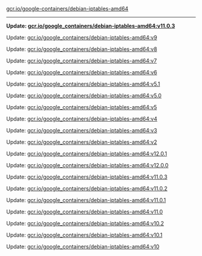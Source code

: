 [gcr.io/google-containers/debian-iptables-amd64](https://hub.docker.com/r/cruse/debian-iptables-amd64/tags/) 

----
**Update: [gcr.io/google_containers/debian-iptables-amd64:v11.0.3](https://hub.docker.com/r/cruse/debian-iptables-amd64/tags/)**

Update: [gcr.io/google_containers/debian-iptables-amd64:v9](https://hub.docker.com/r/cruse/debian-iptables-amd64/tags/)

Update: [gcr.io/google_containers/debian-iptables-amd64:v8](https://hub.docker.com/r/cruse/debian-iptables-amd64/tags/)

Update: [gcr.io/google_containers/debian-iptables-amd64:v7](https://hub.docker.com/r/cruse/debian-iptables-amd64/tags/)

Update: [gcr.io/google_containers/debian-iptables-amd64:v6](https://hub.docker.com/r/cruse/debian-iptables-amd64/tags/)

Update: [gcr.io/google_containers/debian-iptables-amd64:v5.1](https://hub.docker.com/r/cruse/debian-iptables-amd64/tags/)

Update: [gcr.io/google_containers/debian-iptables-amd64:v5.0](https://hub.docker.com/r/cruse/debian-iptables-amd64/tags/)

Update: [gcr.io/google_containers/debian-iptables-amd64:v5](https://hub.docker.com/r/cruse/debian-iptables-amd64/tags/)

Update: [gcr.io/google_containers/debian-iptables-amd64:v4](https://hub.docker.com/r/cruse/debian-iptables-amd64/tags/)

Update: [gcr.io/google_containers/debian-iptables-amd64:v3](https://hub.docker.com/r/cruse/debian-iptables-amd64/tags/)

Update: [gcr.io/google_containers/debian-iptables-amd64:v2](https://hub.docker.com/r/cruse/debian-iptables-amd64/tags/)

Update: [gcr.io/google_containers/debian-iptables-amd64:v12.0.1](https://hub.docker.com/r/cruse/debian-iptables-amd64/tags/)

Update: [gcr.io/google_containers/debian-iptables-amd64:v12.0.0](https://hub.docker.com/r/cruse/debian-iptables-amd64/tags/)

Update: [gcr.io/google_containers/debian-iptables-amd64:v11.0.3](https://hub.docker.com/r/cruse/debian-iptables-amd64/tags/)

Update: [gcr.io/google_containers/debian-iptables-amd64:v11.0.2](https://hub.docker.com/r/cruse/debian-iptables-amd64/tags/)

Update: [gcr.io/google_containers/debian-iptables-amd64:v11.0.1](https://hub.docker.com/r/cruse/debian-iptables-amd64/tags/)

Update: [gcr.io/google_containers/debian-iptables-amd64:v11.0](https://hub.docker.com/r/cruse/debian-iptables-amd64/tags/)

Update: [gcr.io/google_containers/debian-iptables-amd64:v10.2](https://hub.docker.com/r/cruse/debian-iptables-amd64/tags/)

Update: [gcr.io/google_containers/debian-iptables-amd64:v10.1](https://hub.docker.com/r/cruse/debian-iptables-amd64/tags/)

Update: [gcr.io/google_containers/debian-iptables-amd64:v10](https://hub.docker.com/r/cruse/debian-iptables-amd64/tags/)

